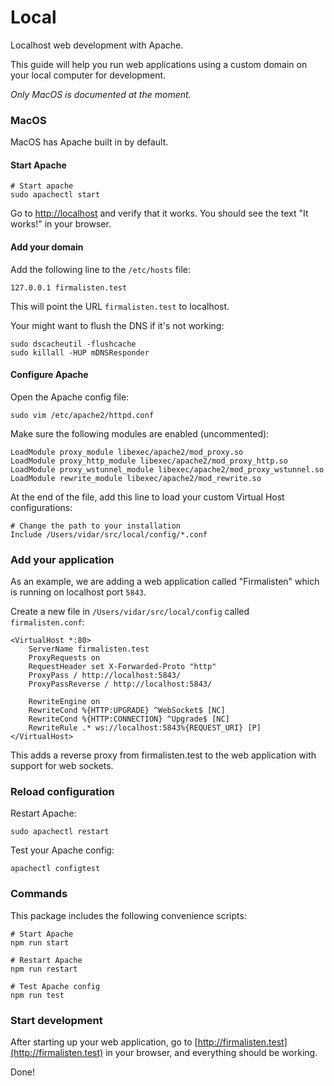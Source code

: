 # Local

Localhost web development with Apache.

This guide will help you run web applications using a custom domain on your local computer for development.

_Only MacOS is documented at the moment._

### MacOS

MacOS has Apache built in by default.

#### Start Apache

```
# Start apache
sudo apachectl start
```

Go to [http://localhost](http://localhost) and verify that it works. You should see the text "It works!" in your browser.

#### Add your domain

Add the following line to the `/etc/hosts` file:

```
127.0.0.1 firmalisten.test
```

This will point the URL `firmalisten.test` to localhost.

Your might want to flush the DNS if it's not working:

```
sudo dscacheutil -flushcache
sudo killall -HUP mDNSResponder
```

#### Configure Apache

Open the Apache config file:
```
sudo vim /etc/apache2/httpd.conf
```

Make sure the following modules are enabled (uncommented):

```
LoadModule proxy_module libexec/apache2/mod_proxy.so
LoadModule proxy_http_module libexec/apache2/mod_proxy_http.so
LoadModule proxy_wstunnel_module libexec/apache2/mod_proxy_wstunnel.so
LoadModule rewrite_module libexec/apache2/mod_rewrite.so
```

At the end of the file, add this line to load your custom Virtual Host configurations:
```
# Change the path to your installation
Include /Users/vidar/src/local/config/*.conf
```

### Add your application

As an example, we are adding a web application called "Firmalisten" which is running on localhost port `5843`.

Create a new file in `/Users/vidar/src/local/config` called `firmalisten.conf`:

```
<VirtualHost *:80>
    ServerName firmalisten.test
    ProxyRequests on
    RequestHeader set X-Forwarded-Proto "http"
    ProxyPass / http://localhost:5843/
    ProxyPassReverse / http://localhost:5843/

    RewriteEngine on
    RewriteCond %{HTTP:UPGRADE} ^WebSocket$ [NC]
    RewriteCond %{HTTP:CONNECTION} ^Upgrade$ [NC]
    RewriteRule .* ws://localhost:5843%{REQUEST_URI} [P]
</VirtualHost>
```

This adds a reverse proxy from firmalisten.test to the web application with support for web sockets.

### Reload configuration

Restart Apache:
```
sudo apachectl restart
```

Test your Apache config:
```
apachectl configtest
```

### Commands

This package includes the following convenience scripts:

```
# Start Apache
npm run start

# Restart Apache
npm run restart

# Test Apache config
npm run test
```

### Start development

After starting up your web application, go to [http://firmalisten.test](http://firmalisten.test) in your browser, and everything should be working.

Done!
